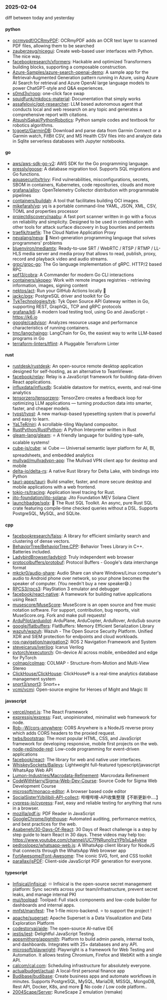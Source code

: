 ### 2025-02-04
diff between today and yesterday

#### python
* [ocrmypdf/OCRmyPDF](https://github.com/ocrmypdf/OCRmyPDF): OCRmyPDF adds an OCR text layer to scanned PDF files, allowing them to be searched
* [zauberzeug/nicegui](https://github.com/zauberzeug/nicegui): Create web-based user interfaces with Python. The nice way.
* [facebookresearch/xformers](https://github.com/facebookresearch/xformers): Hackable and optimized Transformers building blocks, supporting a composable construction.
* [Azure-Samples/azure-search-openai-demo](https://github.com/Azure-Samples/azure-search-openai-demo): A sample app for the Retrieval-Augmented Generation pattern running in Azure, using Azure AI Search for retrieval and Azure OpenAI large language models to power ChatGPT-style and Q&A experiences.
* [s0md3v/roop](https://github.com/s0md3v/roop): one-click face swap
* [squidfunk/mkdocs-material](https://github.com/squidfunk/mkdocs-material): Documentation that simply works
* [assafelovic/gpt-researcher](https://github.com/assafelovic/gpt-researcher): LLM based autonomous agent that conducts local and web research on any topic and generates a comprehensive report with citations.
* [AtsushiSakai/PythonRobotics](https://github.com/AtsushiSakai/PythonRobotics): Python sample codes and textbook for robotics algorithms.
* [tcgoetz/GarminDB](https://github.com/tcgoetz/GarminDB): Download and parse data from Garmin Connect or a Garmin watch, FitBit CSV, and MS Health CSV files into and analyze data in Sqlite serverless databases with Jupyter notebooks.

#### go
* [aws/aws-sdk-go-v2](https://github.com/aws/aws-sdk-go-v2): AWS SDK for the Go programming language.
* [pressly/goose](https://github.com/pressly/goose): A database migration tool. Supports SQL migrations and Go functions.
* [aquasecurity/trivy](https://github.com/aquasecurity/trivy): Find vulnerabilities, misconfigurations, secrets, SBOM in containers, Kubernetes, code repositories, clouds and more
* [grafana/alloy](https://github.com/grafana/alloy): OpenTelemetry Collector distribution with programmable pipelines
* [containers/buildah](https://github.com/containers/buildah): A tool that facilitates building OCI images.
* [mikefarah/yq](https://github.com/mikefarah/yq): yq is a portable command-line YAML, JSON, XML, CSV, TOML and properties processor
* [projectdiscovery/naabu](https://github.com/projectdiscovery/naabu): A fast port scanner written in go with a focus on reliability and simplicity. Designed to be used in combination with other tools for attack surface discovery in bug bounties and pentests
* [traefik/traefik](https://github.com/traefik/traefik): The Cloud Native Application Proxy
* [nevalang/neva](https://github.com/nevalang/neva): 🌊 Next-generation programming language that solves programmers' problems
* [bluenviron/mediamtx](https://github.com/bluenviron/mediamtx): Ready-to-use SRT / WebRTC / RTSP / RTMP / LL-HLS media server and media proxy that allows to read, publish, proxy, record and playback video and audio streams.
* [grpc/grpc-go](https://github.com/grpc/grpc-go): The Go language implementation of gRPC. HTTP/2 based RPC
* [spf13/cobra](https://github.com/spf13/cobra): A Commander for modern Go CLI interactions
* [containers/skopeo](https://github.com/containers/skopeo): Work with remote images registries - retrieving information, images, signing content
* [nektos/act](https://github.com/nektos/act): Run your GitHub Actions locally 🚀
* [jackc/pgx](https://github.com/jackc/pgx): PostgreSQL driver and toolkit for Go
* [TykTechnologies/tyk](https://github.com/TykTechnologies/tyk): Tyk Open Source API Gateway written in Go, supporting REST, GraphQL, TCP and gRPC protocols
* [grafana/k6](https://github.com/grafana/k6): A modern load testing tool, using Go and JavaScript - https://k6.io
* [google/cadvisor](https://github.com/google/cadvisor): Analyzes resource usage and performance characteristics of running containers.
* [tmc/langchaingo](https://github.com/tmc/langchaingo): LangChain for Go, the easiest way to write LLM-based programs in Go
* [terraform-linters/tflint](https://github.com/terraform-linters/tflint): A Pluggable Terraform Linter

#### rust
* [rustdesk/rustdesk](https://github.com/rustdesk/rustdesk): An open-source remote desktop application designed for self-hosting, as an alternative to TeamViewer.
* [facebook/relay](https://github.com/facebook/relay): Relay is a JavaScript framework for building data-driven React applications.
* [influxdata/influxdb](https://github.com/influxdata/influxdb): Scalable datastore for metrics, events, and real-time analytics
* [tensorzero/tensorzero](https://github.com/tensorzero/tensorzero): TensorZero creates a feedback loop for optimizing LLM applications — turning production data into smarter, faster, and cheaper models.
* [typst/typst](https://github.com/typst/typst): A new markup-based typesetting system that is powerful and easy to learn.
* [YaLTeR/niri](https://github.com/YaLTeR/niri): A scrollable-tiling Wayland compositor.
* [RustPython/RustPython](https://github.com/RustPython/RustPython): A Python Interpreter written in Rust
* [gleam-lang/gleam](https://github.com/gleam-lang/gleam): ⭐️ A friendly language for building type-safe, scalable systems!
* [cube-js/cube](https://github.com/cube-js/cube): 📊 Cube — Universal semantic layer platform for AI, BI, spreadsheets, and embedded analytics
* [mullvad/mullvadvpn-app](https://github.com/mullvad/mullvadvpn-app): The Mullvad VPN client app for desktop and mobile
* [delta-io/delta-rs](https://github.com/delta-io/delta-rs): A native Rust library for Delta Lake, with bindings into Python
* [tauri-apps/tauri](https://github.com/tauri-apps/tauri): Build smaller, faster, and more secure desktop and mobile applications with a web frontend.
* [tokio-rs/tracing](https://github.com/tokio-rs/tracing): Application level tracing for Rust.
* [jito-foundation/jito-solana](https://github.com/jito-foundation/jito-solana): Jito Foundation MEV Solana Client
* [launchbadge/sqlx](https://github.com/launchbadge/sqlx): 🧰 The Rust SQL Toolkit. An async, pure Rust SQL crate featuring compile-time checked queries without a DSL. Supports PostgreSQL, MySQL, and SQLite.

#### cpp
* [facebookresearch/faiss](https://github.com/facebookresearch/faiss): A library for efficient similarity search and clustering of dense vectors.
* [BehaviorTree/BehaviorTree.CPP](https://github.com/BehaviorTree/BehaviorTree.CPP): Behavior Trees Library in C++. Batteries included.
* [LadybirdBrowser/ladybird](https://github.com/LadybirdBrowser/ladybird): Truly independent web browser
* [protocolbuffers/protobuf](https://github.com/protocolbuffers/protobuf): Protocol Buffers - Google's data interchange format
* [mkckr0/audio-share](https://github.com/mkckr0/audio-share): Audio Share can share Windows/Linux computer's audio to Android phone over network, so your phone becomes the speaker of computer. (You needn't buy a new speaker😄.)
* [RPCS3/rpcs3](https://github.com/RPCS3/rpcs3): PlayStation 3 emulator and debugger
* [facebook/react-native](https://github.com/facebook/react-native): A framework for building native applications using React
* [musescore/MuseScore](https://github.com/musescore/MuseScore): MuseScore is an open source and free music notation software. For support, contribution, bug reports, visit MuseScore.org. Fork and make pull requests!
* [ArduPilot/ardupilot](https://github.com/ArduPilot/ardupilot): ArduPlane, ArduCopter, ArduRover, ArduSub source
* [google/flatbuffers](https://github.com/google/flatbuffers): FlatBuffers: Memory Efficient Serialization Library
* [wazuh/wazuh](https://github.com/wazuh/wazuh): Wazuh - The Open Source Security Platform. Unified XDR and SIEM protection for endpoints and cloud workloads.
* [ros-navigation/navigation2](https://github.com/ros-navigation/navigation2): ROS 2 Navigation Framework and System
* [steveicarus/iverilog](https://github.com/steveicarus/iverilog): Icarus Verilog
* [pytorch/executorch](https://github.com/pytorch/executorch): On-device AI across mobile, embedded and edge for PyTorch
* [colmap/colmap](https://github.com/colmap/colmap): COLMAP - Structure-from-Motion and Multi-View Stereo
* [ClickHouse/ClickHouse](https://github.com/ClickHouse/ClickHouse): ClickHouse® is a real-time analytics database management system
* [snort3/snort3](https://github.com/snort3/snort3): Snort++
* [vcmi/vcmi](https://github.com/vcmi/vcmi): Open-source engine for Heroes of Might and Magic III

#### javascript
* [vercel/next.js](https://github.com/vercel/next.js): The React Framework
* [expressjs/express](https://github.com/expressjs/express): Fast, unopinionated, minimalist web framework for node.
* [Rob--W/cors-anywhere](https://github.com/Rob--W/cors-anywhere): CORS Anywhere is a NodeJS reverse proxy which adds CORS headers to the proxied request.
* [twbs/bootstrap](https://github.com/twbs/bootstrap): The most popular HTML, CSS, and JavaScript framework for developing responsive, mobile first projects on the web.
* [node-red/node-red](https://github.com/node-red/node-red): Low-code programming for event-driven applications
* [facebook/react](https://github.com/facebook/react): The library for web and native user interfaces.
* [WhiskeySockets/Baileys](https://github.com/WhiskeySockets/Baileys): Lightweight full-featured typescript/javascript WhatsApp Web API
* [Lumon-Industries/Macrodata-Refinement](https://github.com/Lumon-Industries/Macrodata-Refinement): Marcrodata Refinement
* [CodeWithHarry/Sigma-Web-Dev-Course](https://github.com/CodeWithHarry/Sigma-Web-Dev-Course): Source Code for Sigma Web Development Course
* [microsoft/monaco-editor](https://github.com/microsoft/monaco-editor): A browser based code editor
* [SocialSisterYi/bilibili-API-collect](https://github.com/SocialSisterYi/bilibili-API-collect): 哔哩哔哩-API收集整理【不断更新中....】
* [cypress-io/cypress](https://github.com/cypress-io/cypress): Fast, easy and reliable testing for anything that runs in a browser.
* [mozilla/pdf.js](https://github.com/mozilla/pdf.js): PDF Reader in JavaScript
* [GoogleChrome/lighthouse](https://github.com/GoogleChrome/lighthouse): Automated auditing, performance metrics, and best practices for the web.
* [Asabeneh/30-Days-Of-React](https://github.com/Asabeneh/30-Days-Of-React): 30 Days of React challenge is a step by step guide to learn React in 30 days. These videos may help too: https://www.youtube.com/channel/UC7PNRuno1rzYPb1xLa4yktw
* [pedroslopez/whatsapp-web.js](https://github.com/pedroslopez/whatsapp-web.js): A WhatsApp client library for NodeJS that connects through the WhatsApp Web browser app
* [FortAwesome/Font-Awesome](https://github.com/FortAwesome/Font-Awesome): The iconic SVG, font, and CSS toolkit
* [parallax/jsPDF](https://github.com/parallax/jsPDF): Client-side JavaScript PDF generation for everyone.

#### typescript
* [Infisical/infisical](https://github.com/Infisical/infisical): ♾ Infisical is the open-source secret management platform: Sync secrets across your team/infrastructure, prevent secret leaks, and manage internal PKI
* [mui/toolpad](https://github.com/mui/toolpad): Toolpad: Full stack components and low-code builder for dashboards and internal apps.
* [mnfst/manifest](https://github.com/mnfst/manifest): The 1-file micro-backend. ⭐ to support the project !
* [apache/superset](https://github.com/apache/superset): Apache Superset is a Data Visualization and Data Exploration Platform
* [codestoryai/aide](https://github.com/codestoryai/aide): The open-source AI-native IDE
* [jestjs/jest](https://github.com/jestjs/jest): Delightful JavaScript Testing.
* [appsmithorg/appsmith](https://github.com/appsmithorg/appsmith): Platform to build admin panels, internal tools, and dashboards. Integrates with 25+ databases and any API.
* [microsoft/playwright](https://github.com/microsoft/playwright): Playwright is a framework for Web Testing and Automation. It allows testing Chromium, Firefox and WebKit with a single API.
* [calcom/cal.com](https://github.com/calcom/cal.com): Scheduling infrastructure for absolutely everyone.
* [actualbudget/actual](https://github.com/actualbudget/actual): A local-first personal finance app
* [Budibase/budibase](https://github.com/Budibase/budibase): Create business apps and automate workflows in minutes. Supports PostgreSQL, MySQL, MariaDB, MSSQL, MongoDB, Rest API, Docker, K8s, and more 🚀 No code / Low code platform..
* [2004Scape/Server](https://github.com/2004Scape/Server): RuneScape 2 emulation (remake)
